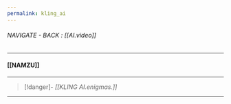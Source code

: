```yaml
---
permalink: kling_ai
---
```


###### NAVIGATE - BACK : [[AI.video]]
----
#### [[NAMZU]]




----
>[!danger]- *[[KLING AI.enigmas.]]*
-----
